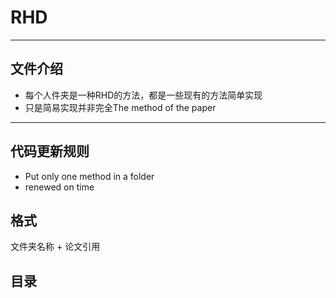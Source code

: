 # RHD
------
## 文件介绍
- 每个人件夹是一种RHD的方法，都是一些现有的方法简单实现
- 只是简易实现并非完全The method of the paper
------
## 代码更新规则
- Put only one method in a folder
- renewed on time

## 格式
文件夹名称 + 论文引用

## 目录


